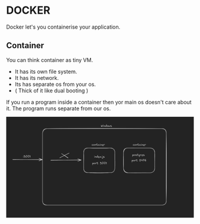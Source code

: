 # DOCKER

Docker let's you containerise your application.

## Container

You can think container as tiny VM.

- It has its own file system.
- It has its network.
- Its has separate os from your os.
- ( Thick of it like dual booting )

If you run a program inside a container then yor main os doesn't care about it. The program runs separate from our os.

![container]( images/conatainer.png "container")